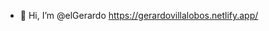 - 👋 Hi, I’m @elGerardo
https://gerardovillalobos.netlify.app/
<!---
elGerardo/elGerardo is a ✨ special ✨ repository because its `README.md` (this file) appears on your GitHub profile.
You can click the Preview link to take a look at your changes.
--->
